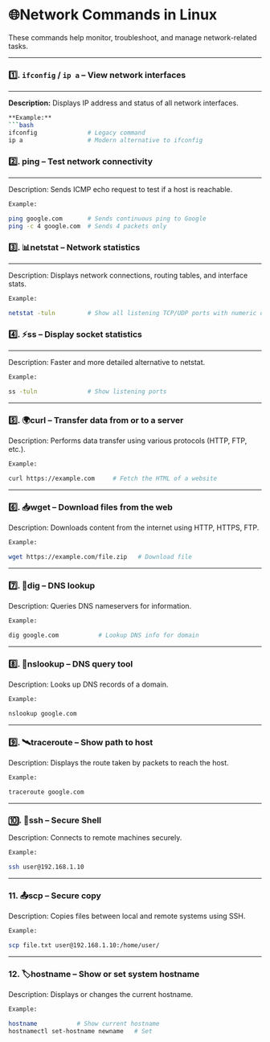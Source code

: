 # 🌐Network Commands in Linux

These commands help monitor, troubleshoot, and manage network-related tasks.

---

### 1️⃣. `ifconfig` / `ip a` – View network interfaces
___
**Description:** Displays IP address and status of all network interfaces.
```bash  
**Example:**  
```bash
ifconfig              # Legacy command
ip a                  # Modern alternative to ifconfig
```


### 2️⃣. ping – Test network connectivity
___
Description: Sends ICMP echo request to test if a host is reachable.
```bash
Example:

ping google.com       # Sends continuous ping to Google
ping -c 4 google.com  # Sends 4 packets only

```

###  3️⃣. 📊netstat – Network statistics
___
Description: Displays network connections, routing tables, and interface stats.
```bash
Example:

netstat -tuln         # Show all listening TCP/UDP ports with numeric output

```

### 4️⃣. ⚡ss – Display socket statistics
___
Description: Faster and more detailed alternative to netstat.

```bash
Example:

ss -tuln              # Show listening ports

```
---

### 5️⃣. 🌍curl – Transfer data from or to a server

Description: Performs data transfer using various protocols (HTTP, FTP, etc.).

```bash
Example:

curl https://example.com     # Fetch the HTML of a website

```
---

### 6️⃣. 📥wget – Download files from the web

Description: Downloads content from the internet using HTTP, HTTPS, FTP.

```bash
Example:

wget https://example.com/file.zip   # Download file
```

---

### 7️⃣. 🧠dig – DNS lookup

Description: Queries DNS nameservers for information.

```bash
Example:

dig google.com           # Lookup DNS info for domain

```
---

### 8️⃣. 🔎nslookup – DNS query tool

Description: Looks up DNS records of a domain.

```bash
Example:

nslookup google.com

```
---

### 9️⃣. 🛰️traceroute – Show path to host

Description: Displays the route taken by packets to reach the host.

```bash
Example:

traceroute google.com

```
---

### 🔟. 🔐ssh – Secure Shell

Description: Connects to remote machines securely.

```bash
Example:

ssh user@192.168.1.10

```
---

### 11. 📤scp – Secure copy

Description: Copies files between local and remote systems using SSH.

```bash
Example:

scp file.txt user@192.168.1.10:/home/user/

```
---

### 12. 🏷️hostname – Show or set system hostname

Description: Displays or changes the current hostname.

```bash
Example:

hostname           # Show current hostname
hostnamectl set-hostname newname   # Set

```